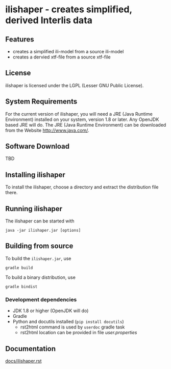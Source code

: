 # ilishaper - creates simplified, derived Interlis data

## Features
- creates a simplified ili-model from a source ili-model
- creates a dervied xtf-file from a source xtf-file

## License
ilishaper is licensed under the LGPL (Lesser GNU Public License).

## System Requirements
For the current version of ilishaper, you will need a JRE (Java Runtime Environment) installed on your system, version 1.8 or later. Any OpenJDK based JRE will do.
The JRE (Java Runtime Environment) can be downloaded from the Website <http://www.java.com/>.

## Software Download 
TBD

## Installing ilishaper
To install the ilishaper, choose a directory and extract the distribution file there. 

## Running ilishaper
The ilishaper can be started with

    java -jar ilishaper.jar [options]

## Building from source
To build the `ilishaper.jar`, use

    gradle build

To build a binary distribution, use

    gradle bindist

### Development dependencies
* JDK 1.8 or higher (OpenJDK will do)
* Gradle
* Python and docutils installed (`pip install docutils`)
    * rst2html command is used by `userdoc` gradle task
    * rst2html location can be provided in file _user.properties_

## Documentation
[docs/ilishaper.rst](docs/ilishaper.rst)
